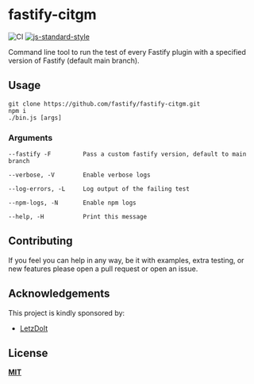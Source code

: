 # fastify-citgm

![CI](https://github.com/fastify/fastify-citgm/workflows/CI/badge.svg)
[![js-standard-style](https://img.shields.io/badge/code%20style-standard-brightgreen.svg?style=flat)](https://standardjs.com/)

Command line tool to run the test of every Fastify plugin with a specified version of Fastify (default main branch).

## Usage
```
git clone https://github.com/fastify/fastify-citgm.git
npm i
./bin.js [args]
```

### Arguments
```
--fastify -F         Pass a custom fastify version, default to main branch

--verbose, -V        Enable verbose logs

--log-errors, -L     Log output of the failing test

--npm-logs, -N       Enable npm logs

--help, -H           Print this message
```

## Contributing
If you feel you can help in any way, be it with examples, extra testing, or new features please open a pull request or open an issue.


## Acknowledgements
This project is kindly sponsored by:
- [LetzDoIt](https://www.letzdoitapp.com/)

## License
**[MIT](https://github.com/fastify/fastify-citgm/blob/main/LICENSE)**

